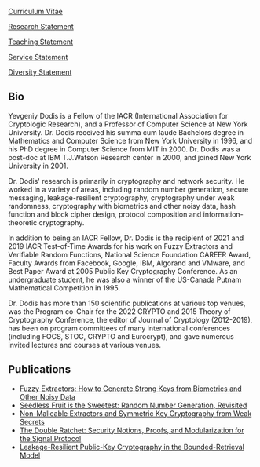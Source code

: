 

[Curriculum Vitae](CV_Dodis.pdf)

[Research Statement](RS_Dodis.pdf)

[Teaching Statement](TS_Dodis.pdf)

[Service Statement](SS_Dodis.pdf)

[Diversity Statement](DS_Dodis.pdf)

## Bio

Yevgeniy Dodis is a Fellow of the IACR (International Association for Cryptologic Research), and a Professor of Computer Science at New York University. Dr. Dodis received his summa cum laude Bachelors degree in Mathematics and Computer Science from New York University in 1996, and his PhD degree in Computer Science from MIT in 2000.  Dr. Dodis was a post-doc at IBM T.J.Watson Research center in 2000, and joined New York University in 2001. 

Dr. Dodis' research is primarily in cryptography and network security. He worked in a variety of areas, including random number generation, secure messaging, leakage-resilient cryptography, cryptography under weak randomness, cryptography with biometrics and other noisy data, hash function and block cipher design, protocol composition and information-theoretic cryptography.

In addition to being an IACR Fellow, Dr. Dodis is the recipient of 2021 and 2019 IACR Test-of-Time Awards for his work on Fuzzy Extractors and Verifiable Random Functions, National Science
Foundation CAREER Award, Faculty Awards from Facebook, Google, IBM, Algorand and VMware, and Best Paper Award at 2005 Public Key Cryptography Conference. As an undergraduate student, he was also a winner of the US-Canada Putnam Mathematical Competition in 1995.

Dr. Dodis has more than 150 scientific publications at various top venues, was the Program co-Chair for the 2022 CRYPTO and 2015 Theory of Cryptography Conference, the editor of Journal of Cryptology (2012-2019), has been on program committees of many international conferences (including FOCS, STOC, CRYPTO and Eurocrypt), and gave numerous invited lectures and courses at various venues.

## Publications
 - [Fuzzy Extractors: How to Generate Strong Keys from Biometrics
and Other Noisy Data](https://cs.nyu.edu/~dodis/ps/fuzzy.pdf)
 - [Seedless Fruit is the Sweetest:
Random Number Generation, Revisited](https://cs.nyu.edu/~dodis/ps/seedless.pdf)
 - [Non-Malleable Extractors and
Symmetric Key Cryptography from Weak Secrets](https://cs.nyu.edu/~dodis/ps/it-aka.pdf)
 - [The Double Ratchet: Security Notions, Proofs, and
Modularization for the Signal Protocol](https://cs.nyu.edu/~dodis/ps/signal.pdf)
 - [Leakage-Resilient Public-Key Cryptography
in the Bounded-Retrieval Model](https://cs.nyu.edu/~dodis/ps/pkcbrm.pdf)

